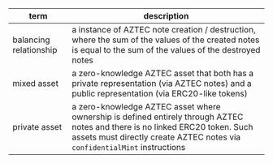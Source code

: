 | term                   | description                                                                                                                                                                                               |
| ---------------------- | --------------------------------------------------------------------------------------------------------------------------------------------------------------------------------------------------------- |
| balancing relationship | a instance of AZTEC note creation / destruction, where the sum of the values of the created notes is equal to the sum of the values of the destroyed notes                                                |
| mixed asset            | a zero-knowledge AZTEC asset that both has a private representation (via AZTEC notes) and a public representation (via ERC20-like tokens)                                                                 |
| private asset          | a zero-knowledge AZTEC asset where ownership is defined entirely through AZTEC notes and there is no linked ERC20 token. Such assets must directly create AZTEC notes via `confidentialMint` instructions |
